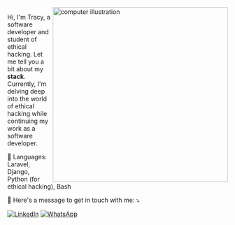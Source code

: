 <img src="https://raw.githubusercontent.com/MicaelliMedeiros/micaellimedeiros/master/image/computer-illustration.png" alt="computer illustration" min-width="400px" max-width="400px" width="400px" align="right">
<p align="left"> 
  Hi, I'm Tracy, a software developer and student of ethical hacking. Let me tell you a bit about my <strong>stack</strong>.<br>
  Currently, I'm delving deep into the world of ethical hacking while continuing my work as a software developer.
</p>
<p align="left">
  🦄 Languages: Laravel, Django, Python (for ethical hacking), Bash
</p>
<p align="left">
  💌 Here's a message to get in touch with me: ⤵️
</p>
<p align="left">

  <a href="https://www.linkedin.com/in/tracy-jes%C3%BAs-alberto-silverio-chac%C3%B3n-899ab4298/" title="LinkedIn">
  <img src="https://img.shields.io/badge/-LinkedIn-0e76a8?style=flat-square&logo=LinkedIn&logoColor=white&link=YOUR-LINKEDIN-LINK" alt="LinkedIn"/></a>
  <a href="https://wa.me/18295057941" title="WhatsApp">
  <img src="https://img.shields.io/badge/-WhatsApp-25d366?style=flat-square&labelColor=25d366&logo=whatsapp&logoColor=white&link=YOUR-WHATSAPP-API" alt="WhatsApp"/></a>

</p>
